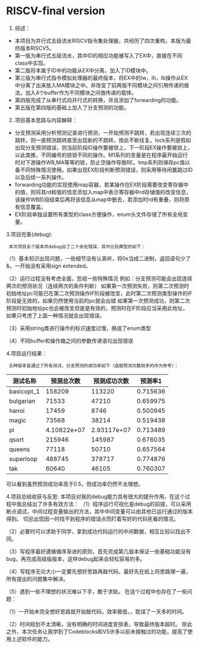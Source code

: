 # RISCV-final version
1. 综述：
* 本项目为并行式五级流水RISCV指令集处理器，共经历了四次重构，本版为最终版本RISCV5。
* 第一版为串行式五级流水，其中ID的相应功能被写入了EX中，直接在不同class中实现。
* 第二版将本属于ID中的功能从EX中分离，加入了ID模块中。
* 第三版为串行式指令模拟处理器的最终版本，将EX中的lw，lh，lb操作从EX中分离了出来放入MA模块之中。并改变了前两版不同模块之间引用传递的做法，加入4个buffer作为不同模块之间值传递的载体。
* 第四版完成了从串行式向并行式的转换，并且添加了forwarding的功能。
* 第五版在第四版的基础上加入了分支预测的功能。
     
2. 项目基本思路与内容解释：
+ 分支预测采用分析预测记录进行预测，一开始预测不跳转，若出现连续三次的跳转，则一直预测跳转直至出现新的不跳转，按此不断往复。lock系列是假如出现分支预测错误，则当前阶段ID操作要被锁上，下一阶段EX操作要被锁上，以此类推，不同编号的锁锁不同的操作。M1系列的变量是在程序最开始运行时对下游操作WB,MA等等的锁，防止空操作导致RE。tmp系列则保存pc值以备不同特殊情况使用。如果出现EX阶段判断预测错误，则采用等待闲置跳过ID以及后续一系列操作。
+ forwarding功能的实现使用map容器，若某操作在EX阶段需要改变寄存器中的值，则将其rd和值的信息添加入map中表示寄存器中rd存储值的改变信息，该操作WB阶段结束后再将该信息从map中删去，若添加时rd有重叠，则将原有信息覆盖。
+ EX阶段单独设置所有类型的class方便操作，enum头文件存储了所有全局变量。

3.项目完善(debug):

     本次项目五个版本共debug出了二十余处错误，其中比较典型的如下：
（1）基本知识出现问题，一些细节没有认真听，将0x当成二进制，返回语句少了&，一开始没有采用sign extended。

（2）运行过程没有考虑全面，忽视一些特殊情况
例如：分支预测可能会出现连续两次的预测状况（连续两次的条件判断）
      如果第一次预测失败，则第二次预测时初始地址pc可能已在第二次预测操作IF阶段被改变，此时第二次预测类型操作的IF阶段是无效的，如果仍然使用当前的pc就会出错
      如果第一次预测成功，则第二次预测时初始地址pc也会被改变但是是有效的，预测时在IF阶段应当采用此地址，如果只考虑了上面一种情况就会出现错误。

（3）采用string类进行操作的标识速度过慢，换成了enum类型

（4）不同buffer和操作箱之间的参数传递语句出现错误

4.项目运行结果：

     五种版本皆通过了所有测试，分支预测的成功率如下（选取预测次数较多的作为参考）：
|   测试名称      |    预测总次数  |   预测成功次数  |  预测率1 |
|   ------        |  ---------| ---------| -------|
|basicopt_1   |    158209   |     113220    |     0.715636 |
|bulgarian    |    71533    |     47210     |     0.659975 |
|hanoi        |    17459    |     8746      |     0.500945 |
|magic        |    73568    |     38214     |     0.519438 |
|pi           |    4.10822e+07 |  2.93117e+07 |    0.713489 |
|qsort        |    215946   |     145987     |    0.676035 |
|queens       |    77118    |     50710      |    0.657564 |
|superloop    |    488745   |     378717     |    0.774876 |
|tak          |    60640    |     46105      |    0.760307 |
可以看到虽然预测成功率高于0.5，但成功率仍然不太理想。

4.项目总结收获与反思:
     本项目对我的debug能力具有很大的提升作用，在这个过程中我总结出了许多有效方法：
（1）程序运行可视化是debug的前提，可以采用断点调试，中间过程变量输出的方法，其中中间变量可以由其他已运行通过的版本得到。
    切忌出现因一时找不到程序的错误点而盯着写好的代码死看的情况。

（2）必要时可以求助于同学，拿到成功代码运行的中间数据，相互比较以找出不同。

（3）写程序最好遵循循序渐进的原则，首先完成第几版本保证一些基础功能没有bug，再完成高级版版本，这样debug起来会轻松容易的多。

（4）写程序无论大小一定要先想好思路再敲代码，最好先在纸上将思路理一遍，所有提出的问题集中解决。

（5）遇到一些不理想的状况难以下手，敢于求助。
在这个过程中也存在了一些问题：

（1）一开始未完全想好思路就开始敲代码，效率极低，，耽误了一天多的时间。

（2）时间规划不太清晰，没有明确的时间进度安排表，导致最终版本超时。
除此之外，本次任务让我学到了Codeblocks和VS许多以前未接触过的功能，提高了使用上述软件的能力。
